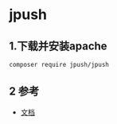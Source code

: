 # jpush

## 1.下载并安装apache

```bash
composer require jpush/jpush
```

## 2 参考

* [文档](https://github.com/jpush/jpush-api-php-client)

